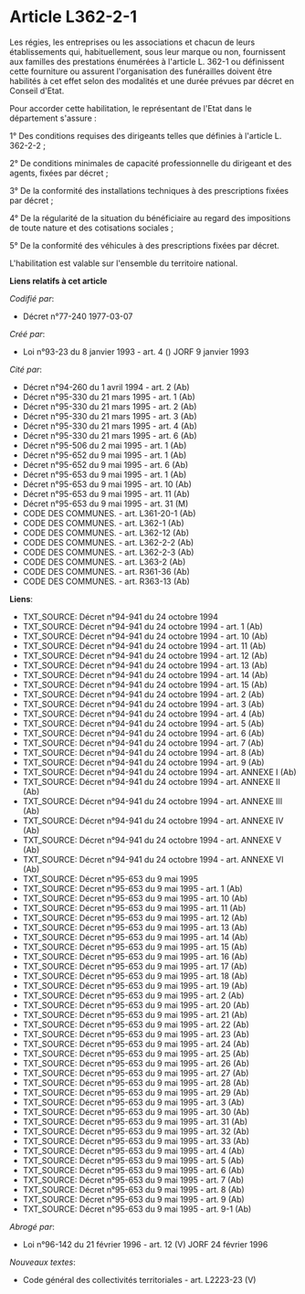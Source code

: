 # Article L362-2-1

Les régies, les entreprises ou les associations et chacun de leurs établissements qui, habituellement, sous leur marque ou
non, fournissent aux familles des prestations énumérées à l'article L. 362-1 ou définissent cette fourniture ou assurent
l'organisation des funérailles doivent être habilités à cet effet selon des modalités et une durée prévues par décret en
Conseil d'Etat.

Pour accorder cette habilitation, le représentant de l'Etat dans le département s'assure :

1° Des conditions requises des dirigeants telles que définies à l'article L. 362-2-2 ;

2° De conditions minimales de capacité professionnelle du dirigeant et des agents, fixées par décret ;

3° De la conformité des installations techniques à des prescriptions fixées par décret ;

4° De la régularité de la situation du bénéficiaire au regard des impositions de toute nature et des cotisations sociales ;

5° De la conformité des véhicules à des prescriptions fixées par décret.

L'habilitation est valable sur l'ensemble du territoire national.

**Liens relatifs à cet article**

_Codifié par_:

  - Décret n°77-240 1977-03-07

_Créé par_:

  - Loi n°93-23 du 8 janvier 1993 - art. 4 () JORF 9 janvier 1993

_Cité par_:

  - Décret n°94-260 du 1 avril 1994 - art. 2 (Ab)
  - Décret n°95-330 du 21 mars 1995 - art. 1 (Ab)
  - Décret n°95-330 du 21 mars 1995 - art. 2 (Ab)
  - Décret n°95-330 du 21 mars 1995 - art. 3 (Ab)
  - Décret n°95-330 du 21 mars 1995 - art. 4 (Ab)
  - Décret n°95-330 du 21 mars 1995 - art. 6 (Ab)
  - Décret n°95-506 du 2 mai 1995 - art. 1 (Ab)
  - Décret n°95-652 du 9 mai 1995 - art. 1 (Ab)
  - Décret n°95-652 du 9 mai 1995 - art. 6 (Ab)
  - Décret n°95-653 du 9 mai 1995 - art. 1 (Ab)
  - Décret n°95-653 du 9 mai 1995 - art. 10 (Ab)
  - Décret n°95-653 du 9 mai 1995 - art. 11 (Ab)
  - Décret n°95-653 du 9 mai 1995 - art. 31 (M)
  - CODE DES COMMUNES. - art. L361-20-1 (Ab)
  - CODE DES COMMUNES. - art. L362-1 (Ab)
  - CODE DES COMMUNES. - art. L362-12 (Ab)
  - CODE DES COMMUNES. - art. L362-2-2 (Ab)
  - CODE DES COMMUNES. - art. L362-2-3 (Ab)
  - CODE DES COMMUNES. - art. L363-2 (Ab)
  - CODE DES COMMUNES. - art. R361-36 (Ab)
  - CODE DES COMMUNES. - art. R363-13 (Ab)

**Liens**:

  - TXT_SOURCE: Décret n°94-941 du 24 octobre 1994
  - TXT_SOURCE: Décret n°94-941 du 24 octobre 1994 - art. 1 (Ab)
  - TXT_SOURCE: Décret n°94-941 du 24 octobre 1994 - art. 10 (Ab)
  - TXT_SOURCE: Décret n°94-941 du 24 octobre 1994 - art. 11 (Ab)
  - TXT_SOURCE: Décret n°94-941 du 24 octobre 1994 - art. 12 (Ab)
  - TXT_SOURCE: Décret n°94-941 du 24 octobre 1994 - art. 13 (Ab)
  - TXT_SOURCE: Décret n°94-941 du 24 octobre 1994 - art. 14 (Ab)
  - TXT_SOURCE: Décret n°94-941 du 24 octobre 1994 - art. 15 (Ab)
  - TXT_SOURCE: Décret n°94-941 du 24 octobre 1994 - art. 2 (Ab)
  - TXT_SOURCE: Décret n°94-941 du 24 octobre 1994 - art. 3 (Ab)
  - TXT_SOURCE: Décret n°94-941 du 24 octobre 1994 - art. 4 (Ab)
  - TXT_SOURCE: Décret n°94-941 du 24 octobre 1994 - art. 5 (Ab)
  - TXT_SOURCE: Décret n°94-941 du 24 octobre 1994 - art. 6 (Ab)
  - TXT_SOURCE: Décret n°94-941 du 24 octobre 1994 - art. 7 (Ab)
  - TXT_SOURCE: Décret n°94-941 du 24 octobre 1994 - art. 8 (Ab)
  - TXT_SOURCE: Décret n°94-941 du 24 octobre 1994 - art. 9 (Ab)
  - TXT_SOURCE: Décret n°94-941 du 24 octobre 1994 - art. ANNEXE I (Ab)
  - TXT_SOURCE: Décret n°94-941 du 24 octobre 1994 - art. ANNEXE II (Ab)
  - TXT_SOURCE: Décret n°94-941 du 24 octobre 1994 - art. ANNEXE III (Ab)
  - TXT_SOURCE: Décret n°94-941 du 24 octobre 1994 - art. ANNEXE IV (Ab)
  - TXT_SOURCE: Décret n°94-941 du 24 octobre 1994 - art. ANNEXE V (Ab)
  - TXT_SOURCE: Décret n°94-941 du 24 octobre 1994 - art. ANNEXE VI (Ab)
  - TXT_SOURCE: Décret n°95-653 du 9 mai 1995
  - TXT_SOURCE: Décret n°95-653 du 9 mai 1995 - art. 1 (Ab)
  - TXT_SOURCE: Décret n°95-653 du 9 mai 1995 - art. 10 (Ab)
  - TXT_SOURCE: Décret n°95-653 du 9 mai 1995 - art. 11 (Ab)
  - TXT_SOURCE: Décret n°95-653 du 9 mai 1995 - art. 12 (Ab)
  - TXT_SOURCE: Décret n°95-653 du 9 mai 1995 - art. 13 (Ab)
  - TXT_SOURCE: Décret n°95-653 du 9 mai 1995 - art. 14 (Ab)
  - TXT_SOURCE: Décret n°95-653 du 9 mai 1995 - art. 15 (Ab)
  - TXT_SOURCE: Décret n°95-653 du 9 mai 1995 - art. 16 (Ab)
  - TXT_SOURCE: Décret n°95-653 du 9 mai 1995 - art. 17 (Ab)
  - TXT_SOURCE: Décret n°95-653 du 9 mai 1995 - art. 18 (Ab)
  - TXT_SOURCE: Décret n°95-653 du 9 mai 1995 - art. 19 (Ab)
  - TXT_SOURCE: Décret n°95-653 du 9 mai 1995 - art. 2 (Ab)
  - TXT_SOURCE: Décret n°95-653 du 9 mai 1995 - art. 20 (Ab)
  - TXT_SOURCE: Décret n°95-653 du 9 mai 1995 - art. 21 (Ab)
  - TXT_SOURCE: Décret n°95-653 du 9 mai 1995 - art. 22 (Ab)
  - TXT_SOURCE: Décret n°95-653 du 9 mai 1995 - art. 23 (Ab)
  - TXT_SOURCE: Décret n°95-653 du 9 mai 1995 - art. 24 (Ab)
  - TXT_SOURCE: Décret n°95-653 du 9 mai 1995 - art. 25 (Ab)
  - TXT_SOURCE: Décret n°95-653 du 9 mai 1995 - art. 26 (Ab)
  - TXT_SOURCE: Décret n°95-653 du 9 mai 1995 - art. 27 (Ab)
  - TXT_SOURCE: Décret n°95-653 du 9 mai 1995 - art. 28 (Ab)
  - TXT_SOURCE: Décret n°95-653 du 9 mai 1995 - art. 29 (Ab)
  - TXT_SOURCE: Décret n°95-653 du 9 mai 1995 - art. 3 (Ab)
  - TXT_SOURCE: Décret n°95-653 du 9 mai 1995 - art. 30 (Ab)
  - TXT_SOURCE: Décret n°95-653 du 9 mai 1995 - art. 31 (Ab)
  - TXT_SOURCE: Décret n°95-653 du 9 mai 1995 - art. 32 (Ab)
  - TXT_SOURCE: Décret n°95-653 du 9 mai 1995 - art. 33 (Ab)
  - TXT_SOURCE: Décret n°95-653 du 9 mai 1995 - art. 4 (Ab)
  - TXT_SOURCE: Décret n°95-653 du 9 mai 1995 - art. 5 (Ab)
  - TXT_SOURCE: Décret n°95-653 du 9 mai 1995 - art. 6 (Ab)
  - TXT_SOURCE: Décret n°95-653 du 9 mai 1995 - art. 7 (Ab)
  - TXT_SOURCE: Décret n°95-653 du 9 mai 1995 - art. 8 (Ab)
  - TXT_SOURCE: Décret n°95-653 du 9 mai 1995 - art. 9 (Ab)
  - TXT_SOURCE: Décret n°95-653 du 9 mai 1995 - art. 9-1 (Ab)

_Abrogé par_:

  - Loi n°96-142 du 21 février 1996 - art. 12 (V) JORF 24 février 1996

_Nouveaux textes_:

  - Code général des collectivités territoriales - art. L2223-23 (V)
